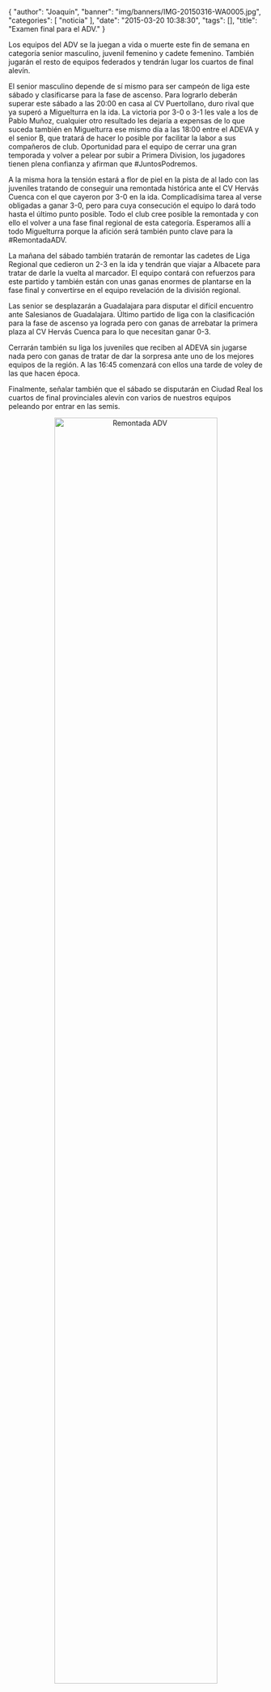 {
  "author": "Joaquín", 
  "banner": "img/banners/IMG-20150316-WA0005.jpg", 
  "categories": [
    "noticia"
  ], 
  "date": "2015-03-20 10:38:30", 
  "tags": [], 
  "title": "Examen final para el ADV."
}

Los equipos del ADV se la juegan a vida o muerte este fin de semana en categoría senior masculino, juvenil femenino y cadete femenino. También jugarán el resto de equipos federados y tendrán lugar los cuartos de final alevín.

El senior masculino depende de sí mismo para ser campeón de liga este sábado y clasificarse para la fase de ascenso. Para lograrlo deberán superar este sábado a las 20:00 en casa al CV Puertollano, duro rival que ya superó a Miguelturra en la ida. La victoria por 3-0 o 3-1 les vale a los de Pablo Muñoz, cualquier otro resultado les dejaría a expensas de lo que suceda también en Miguelturra ese mismo día a las 18:00 entre el ADEVA y el senior B, que tratará de hacer lo posible por facilitar la labor a sus compañeros de club. Oportunidad para el equipo de cerrar una gran temporada y volver a pelear por subir a Primera Division, los jugadores tienen plena confianza y afirman que #JuntosPodremos.

A la misma hora la tensión estará a flor de piel en la pista de al lado con las juveniles tratando de conseguir una remontada histórica ante el CV Hervás Cuenca con el que cayeron por 3-0 en la ida. Complicadísima tarea al verse obligadas a ganar 3-0, pero para cuya consecución el equipo lo dará todo hasta el último punto posible. Todo el club cree posible la remontada y con ello el volver a una fase final regional de esta categoría. Esperamos allí a todo Miguelturra porque la afición será también punto clave para la #RemontadaADV.

La mañana del sábado también tratarán de remontar las cadetes de Liga Regional que cedieron un 2-3 en la ida y tendrán que viajar a Albacete para tratar de darle la vuelta al marcador. El equipo contará con refuerzos para este partido y también están con unas ganas enormes de plantarse en la fase final y convertirse en el equipo revelación de la división regional.

Las senior se desplazarán a Guadalajara para disputar el difícil encuentro ante Salesianos de Guadalajara. Último partido de liga con la clasificación para la fase de ascenso ya lograda pero con ganas de arrebatar la primera plaza al CV Hervás Cuenca para lo que necesitan ganar 0-3.

Cerrarán también su liga los juveniles que reciben al ADEVA sin jugarse nada pero con ganas de tratar de dar la sorpresa ante uno de los mejores equipos de la región. A las 16:45 comenzará con ellos una tarde de voley de las que hacen época.

Finalmente, señalar también que el sábado se disputarán en Ciudad Real los cuartos de final provinciales alevín con varios de nuestros equipos peleando por entrar en las semis.

<center>
<img alt="Remontada ADV" width="80%" align="center" src="http://www.advmiguelturra.org/img/banners/IMG-20150316-WA0005.jpg"/> </center>



